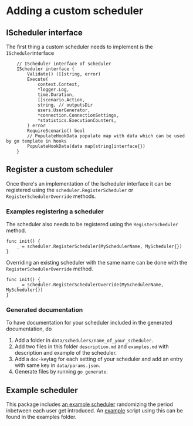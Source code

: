 # Adding a custom scheduler

## IScheduler interface

The first thing a custom scheduler needs to implement is the `IScheduler`interface

```golang
	// IScheduler interface of scheduler
	IScheduler interface {
		Validate() ([]string, error)
		Execute(
			context.Context,
			*logger.Log,
			time.Duration,
			[]scenario.Action,
			string, // outputsDir
			users.UserGenerator,
			*connection.ConnectionSettings,
			*statistics.ExecutionCounters,
		) error
		RequireScenario() bool
		// PopulateHookData populate map with data which can be used by go template in hooks
		PopulateHookData(data map[string]interface{})
	}
```

## Register a custom scheduler

Once there's an implementation of the Ischeduler interface it can be registered using the `scheduler.RegisterScheduler` or `RegisterSchedulerOverride` methods.

### Examples registering a scheduler

The scheduler also needs to be registered using the `RegisterScheduler` method.

```golang
func init() {
	_ = scheduler.RegisterScheduler(MySchedulerName, MyScheduler{})
}
```

Overriding an existing scheduler with the same name can be done with the `RegisterSchedulerOverride` method.

```golang
func init() {
	_ = scheduler.RegisterSchedulerOverride(MySchedulerName, MyScheduler{})
}
```

### Generated documentation

To have documentation for your scheduler included in the generated documentation, do

1. Add a folder in `data/schedulers/name_of_your_scheduler`.
2. Add two files in this folder `description.md` and `examples.md` with description and example of the scheduler.
3. Add a `doc-key`tag for each setting of your scheduler and add an entry with same key in `data/params.json`.
4. Generate files by running `go generate`.

## Example scheduler

This package includes [an example scheduler](myscheduler.go) randomizing the period inbetween each user get introduced. An [example](examples/qlikcoresheetchanger.json) script using this can be found in the examples folder.
